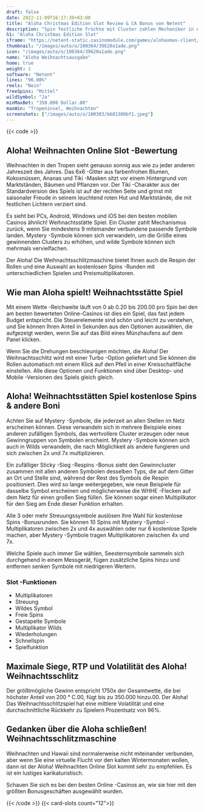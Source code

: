 ```yaml
---
draft: false
date: 2022-11-09T16:17:38+03:00
title: "Aloha Christmas Edition Slot Review & CA Bonus von Netent"
description: "Spin festliche Früchte mit Cluster zahlen Mechaniker in Aloha Christmas Edition von Netent. Respins, Sticky Wilds & Free -Spins können Ihnen helfen, groß zu gewinnen! Vollständige Bewertung unten."
h1: "Aloha Christmas Edition Slot"
iframe: "https://netent-static.casinomodule.com/games/alohaxmas-client/game/alohaxmas-client.xhtml?launchType=iframe&iframeSandbox=allow-scripts%20allow-popups%20allow-popups-to-escape-sandbox%20allow-top-navigation%20allow-top-navigation-by-user-activation%20allow-same-origin%20allow-forms%20allow-pointer-lock&applicationType=browser&gameId=alohaxmas_not_mobile&server=https%3A%2F%2Fnetent-game.casinomodule.com%2F&lang=en&sessId=DEMO-8205985736-EUR&operatorId=netent&statisticEndpointURL=https://gcl-int.netentcdn.com/gcs/reportData&logsId=63826515-7ed8-4912-acf2-a270b168f741&loadStarted=1608116558816&giOperatorConfig=%7B%22staticServer%22%3A%22https%3A%2F%2Fnetent-static.casinomodule.com%2F%22%2C%22targetElement%22%3A%22netentgame%22%2C%22launchType%22%3A%22iframe%22%2C%22iframeSandbox%22%3A%22allow-scripts%20allow-popups%20allow-popups-to-escape-sandbox%20allow-top-navigation%20allow-top-navigation-by-user-activation%20allow-same-origin%20allow-forms%20allow-pointer-lock%22%2C%22applicationType%22%3A%22browser%22%2C%22gameId%22%3A%22alohaxmas_not_mobile%22%2C%22server%22%3A%22https%3A%2F%2Fnetent-game.casinomodule.com%2F%22%2C%22lang%22%3A%22en%22%2C%22sessId%22%3A%22DEMO-8205985736XXXX%22%2C%22operatorId%22%3A%22netent%22%7D&casinourl=https://games.netent.com&loadSeqNo=0"
thumbnail: "/images/auto/o/100364/39620a1ade.png"
icon: "/images/auto/o/100364/39620a1ade.png"
name: "Aloha Weihnachtsausgabe"
home: true
weight: 1
software: "Netent"
lines: "96.00%"
reels: "Nein"
freeSpins: "Mittel"
wildSymbol: "Ja"
minMaxBet: "350.000 Dollar.00"
maxWin: "Tropeninsel, Weihnachten"
screenshots: ["/images/auto/o/100303/b681300bf1.jpeg"]
---
```


{{< code >}}<h2> Aloha! Weihnachten Online Slot -Bewertung</h2><p> Weihnachten in den Tropen sieht genauso sonnig aus wie zu jeder anderen Jahreszeit des Jahres. Das 6x6 -Gitter aus farbenfrohen Blumen, Kokosnüssen, Ananas und Tiki -Masken sitzt vor einem Hintergrund von Marktständen, Bäumen und Pflanzen vor. Der Tiki -Charakter aus der Standardversion des Spiels ist auf der rechten Seite und grinst mit saisonaler Freude in seinem leuchtend roten Hut und Marktstände, die mit festlichen Lichtern verziert sind.</p><p> Es sieht bei PCs, Android, Windows und iOS bei den besten mobilen Casinos ähnlich! Weihnachtsstätte Spiel. Ein Cluster zahlt Mechanismus zurück, wenn Sie mindestens 9 miteinander verbundene passende Symbole landen. Mystery -Symbole können sich verwandeln, um die Größe eines gewinnenden Clusters zu erhöhen, und wilde Symbole können sich mehrmals vervielfachen.</p><p> Der Aloha! Die Weihnachtsschlitzmaschine bietet Ihnen auch die Respin der Rollen und eine Auswahl an kostenlosen Spins -Runden mit unterschiedlichen Spielen und Preismultiplikatoren.</p><h2> Wie man Aloha spielt! Weihnachtsstätte Spiel</h2><p> Mit einem Wette -Reichweite läuft von 0 ab 0.20 bis 200.00 pro Spin bei den am besten bewerteten Online-Casinos ist dies ein Spiel, das fast jedem Budget entspricht. Die Steuerelemente sind schön und leicht zu verstehen, und Sie können Ihren Anteil in Sekunden aus den Optionen auswählen, die aufgezeigt werden, wenn Sie auf das Bild eines Münzhaufens auf dem Panel klicken.</p><p> Wenn Sie die Drehungen beschleunigen möchten, die Aloha! Der Weihnachtsschlitz wird mit einer Turbo -Option geliefert und Sie können die Rollen automatisch mit einem Klick auf den Pfeil in einer Kreisschaltfläche einstellen. Alle diese Optionen und Funktionen sind über Desktop- und Mobile -Versionen des Spiels gleich gleich.</p><h2> Aloha! Weihnachtsstätten Spiel kostenlose Spins & andere Boni</h2><p> Achten Sie auf Mystery -Symbole, die jederzeit an allen Stellen im Netz erscheinen können. Diese verwandeln sich in mehrere Beispiele eines anderen zufälligen Symbols, das wertvollere Cluster erzeugen oder neue Gewinngruppen von Symbolen erscheint. Mystery -Symbole können sich auch in Wilds verwandeln, die nach Möglichkeit als andere fungieren und sich zwischen 2x und 7x multiplizieren.</p><p> Ein zufälliger Sticky -Sieg -Respins -Bonus sieht den Gewinncluster zusammen mit allen anderen Symbolen desselben Typs, die auf dem Gitter an Ort und Stelle sind, während der Rest des Symbols die Respin positioniert. Dies wird so lange weitergegeben, wie neue Beispiele für dasselbe Symbol erscheinen und möglicherweise die WHHE -Flecken auf dem Netz für einen großen Sieg füllen. Sie können sogar einen Multiplikator für den Sieg am Ende dieser Funktion erhalten.</p><p> Alle 3 oder mehr Streuungssymbole auslösen Ihre Wahl für kostenlose Spins -Bonusrunden. Sie können 10 Spins mit Mystery -Symbol -Multiplikatoren zwischen 2x und 4x auswählen oder nur 6 kostenlose Spiele machen, aber Mystery -Symbole tragen Multiplikatoren zwischen 4x und 7x.</p><p> Welche Spiele auch immer Sie wählen, Seesternsymbole sammeln sich durchgehend in einem Messgerät, fügen zusätzliche Spins hinzu und entfernen senken Symbole mit niedrigeren Wertern.</p><h3>
Slot -Funktionen</h3><ul>
<li></span>
Multiplikatoren</li>
<li></span>
Streuung</li>
<li></span>
Wildes Symbol</li>
<li></span>
Freie Spins</li>
<li></span>
Gestapelte Symbole</li>
<li></span>
Multiplikator Wilds</li>
<li></span>
Wiederholungen</li>
<li></span>
Schnellspin</li>
<li></span>
Spielfunktion</li></ul><h2> Maximale Siege, RTP und Volatilität des Aloha! Weihnachtsschlitz</h2><p> Der größtmögliche Gewinn entspricht 1750x der Gesamtwette, die bei höchster Anteil von 200 ° C.00, fügt bis zu 350.000 hinzu.00. Der Aloha! Das Weihnachtsschlitzspiel hat eine mittlere Volatilität und eine durchschnittliche Rückkehr zu Spielern Prozentsatz von 96%.</p><h2> Gedanken über die Aloha schließen! Weihnachtsschlitzmaschine</h2><p> Weihnachten und Hawaii sind normalerweise nicht miteinander verbunden, aber wenn Sie eine virtuelle Flucht vor den kalten Wintermonaten wollen, dann ist der Aloha! Weihnachten Online Slot kommt sehr zu empfehlen. Es ist ein lustiges karikaturistisch.</p><p> Schauen Sie sich es bei den besten Online -Casinos an, wie sie hier mit den größten Bonusgeschäften ausgewählt wurden.</p>{{< /code >}}
{{< card-slots count="12">}}